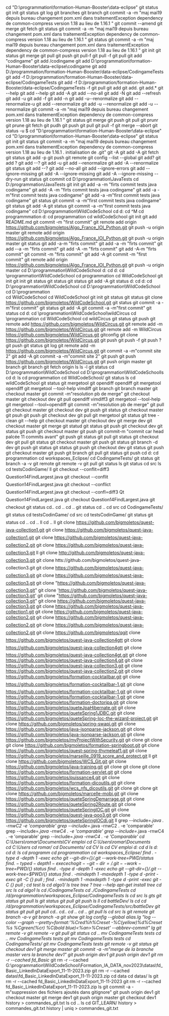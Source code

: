 cd "D:\programmation\formation-Human-Booster\data-eclipse"
git status
git init
git status
git log
git branches
git branch
git commit -a -m "maj mai19 depuis bureau changement pom.xml dans traitementException dependency de common-compress version 1.18 au lieu de 1.16.1 "
git commit --amend
git merge
git fetch
git status
git commit -a -m "maj mai19 depuis bureau changement pom.xml dans traitementException dependency de common-compress version 1.18 au lieu de 1.16.1 "
git status
git commit -a -m "maj mai19 depuis bureau changement pom.xml dans traitementException dependency de common-compress version 1.18 au lieu de 1.16.1 "
git init
git status
git merge
git pull
git push
git pull-f
git pull -f
git pull
git add "codingame"
git add /codingame
git add D:\programmation\formation-Human-Booster\data-eclipse\codingame
git add D:/programmation/formation-Human-Booster/data-eclipse/CodingameTests
git add -f D:/programmation/formation-Human-Booster/data-eclipse/CodingameTests
git add -f D:/programmation/formation-Human-Booster/data-eclipse/CodingameTests -f
git pull
git add
git add.
git add.*
git --help
git add --help
git add -A
git add --no-all
git add -N
git add --refresh
git add -u
git add -f
git add -n
git add -u--renormalize
git add --renormalize-u
git add --renormalize
git add -u --renormalize
git add -u --renormalize
git commit -a -m "maj mai19 depuis bureau changement pom.xml dans traitementException dependency de common-compress version 1.18 au lieu de 1.16.1 "
git status
git merge
git push
git pull
git prunr
git prune
git fetch
git pudh
git push
git pull
git pull -f
git merge --abort
git status -u
$ cd "D:\programmation\formation-Human-Booster\data-eclipse"
cd "D:\programmation\formation-Human-Booster\data-eclipse"
git status
git init
git status
git commit -a -m "maj mai19 depuis bureau changement pom.xml dans traitementException dependency de common-compress version 1.18 au lieu de 1.16.1 . initialisation de .git"
git -A
git add -A
git fetch
git status
git add  -p
git push
git remote
git config --list --global
git add?
git add ?
git add --?
git add -u
git add --renormalize
git add -A --renormalize
git status
git add --?
git add --no-all
git add --ignore-errors
git add --ignore-missing
git add -A --ignore-missing
git add -A --ignore-missing --dry-run
git status
git commit
cd D:\programmation\JavaTests
cd D:/programmation/JavaTests
git init
git add -a -m "firts commit tests java codingame"
git add -A -m "firts commit tests java codingame"
git add -a -m"first commit tests java codingame"
git add -a -m"first commit tests java codingame"
git status
git commit -a -m"first commit tests java codingame"
git status
git add -A
git status
git commit -a -m"first commit tests java codingame"
cd D:\programmation\WildCodeSchool
cd d:
cd ^M
cd programmmation
d:
cd programmation
cd wildCodeSchool
git init
git add README.md
git commit -m "first commit"
git remote add origin https://github.com/bigmoletos/Algo_France_IOI_Python.git
git push -u origin master
git remote add origin https://github.com/bigmoletos/Algo_France_IOI_Python.git
git push -u origin master
git status
git add -a-m "firts commit"
git add -a -m "firts commit"
git add --a -m "firts commit"
git add -A -m "firts commit"
git add -A-m "firts commit"
git commit -m "firts commit"
git add -A
git commit -m "first commit"
git remote add origin https://github.com/bigmoletos/Algo_France_IOI_Python.git
git push -u origin master
cd D:\programmation\WildCodeSchool
d:
cd d:
cd \programmation\WildCodeSchool
cd programmation
cd WildCodeSchool
git init
git init
git status
git status
git status
git add -A
git status
d:
cd d:
cd D:\programmation\WildCodeSchool
cd D:\programmation\WildCodeSchool\
cd D:\programmation\
cd WildCodeSchool
cd WildCodeSchool
git init
git status
git status
git clone https://github.com/bigmoletos/WildCodeSchool.git
git status
git commit -a -m"first commit"
git status
git add -A
git commit -a -m"first commit"
git status
cd d:
cd \programmation\WildCodeSchool\wildCircus
cd \programmation
cd WildCodeSchool
cd wildCircus
git status
git push
git remote add https://github.com/bigmoletos/WildCircus.git
git remote add -m https://github.com/bigmoletos/WildCircus.git
git remote add -m WildCircus https://github.com/bigmoletos/WildCircus.git
gitconfig
git clone https://github.com/bigmoletos/WildCircus.git
git push
git push -f
git push ?
git push
git status
git log
git remote add -m https://github.com/bigmoletos/WildCircus.git
git commit -a -m"commit site 2"
git add -A
git commit -a -m"commit site 2"
git push
git push https://github.com/bigmoletos/WildCircus.git
git push origin master
git branch
git branch
git fetch origin
ls
ls -l
git status
cd D:\programmation\WildCodeSchool
cd D:\programmation\WildCodeSchoolls
cd d:
ls
cd programmation
cd WildCodeSchool/
git status
ls
cd wildCodeSchool
git status
git mergetool
git opendiff
opendiff
git mergetool opendiff
git mergetool --tool-help
vimdiff
git branch
git branch master
git checkout master
git commit -m"resolution pb de merge"
git checkout master
git checkout dev
git pull
opendiff
vimdiff3
git mergetool --tool-help
git mergetool --tool=opendiff
git commit -m"resolution pb de merge"
git pull
git checkout master
git checkout dev
git push
git status
git checkout master
git psuh
git push
git checkout dev
git pull
git mergetool
git status
git tree -clean
git --help
git checkout master
git checkout dev
git merge dev
git checkout master
git merge
git statud
git status
git push
git checkout dev
git status
git push
git checkout master
git push
git commit-m "commit car head palcée 11 commits avant"
git push
git status
git pull
git status
git checkout dev
git pull
git status
git checkout master
git push
git status
git branch -d dev
git push
git status
git status
git push
git checkout dev
git status
git push
git checkout master
git push
git branch
git pull
git status
git push
cd d:
cd programmation
cd workspaces_Eclipse/
cd CodingameTests/
git status
git branch -a -v
git remote
git remote -v
git pull
git status
ls
git status
cd src
ls
cd testsCodinGame/
ll
git checkout --conflit=diff3 Question14FindLargest.java
git checkout --conflit Question14FindLargest.java
git checkout --conflict Question14FindLargest.java
git checkout --confl=diff3  Qt Question14FindLargest.java
git checkout Question14FindLargest.java
git checkout
git status
cd..
cd ..
cd ..
git status
cd ..
cd src
cd CodingameTests/
git status
cd testsCodinGame/
cd src
cd testsCodinGame/
git status
git status
cd ..
cd ..
ll
cd ..
ll
git clone https://github.com/bigmoletos/quest-java-collection1.git
git clone https://github.com/bigmoletos/quest-java-collection1.git
git clone https://github.com/bigmoletos/quest-java-collection2.git
git clone https://github.com/bigmoletos/quest-java-collection3.git
ll
git clone http://github.com/bigmoletos/quest-java-collection3.git
git clone  htts://github.com/bigmoletos/quest-java-collection3.git
git clone  https://github.com/bigmoletos/quest-java-collection3.git
git clone  https://github.com/bigmoletos/quest-java-collection3.git
git clone  "https://github.com/bigmoletos/quest-java-collection3.git"
git clone  'https://github.com/bigmoletos/quest-java-collection3.git'
git clone  "https://github.com/bigmoletos/quest-java-collection3.git"
git clone https://github.com/bigmoletos/quest-java-collection3.git
git clone https://github.com/bigmoletos/quest-java-collection1.git
git clone  https://github.com/bigmoletos/quest-java-collection2.git
git clone  https://github.com/bigmoletos/quest-java-collection2.git
git clone https://github.com/bigmoletos/quest-java-collection2.git
git clone https://github.com/bigmoletos/qgit clone https://github.com/bigmoletos/quest-java-collection4gtt
git clone https://github.com/bigmoletos/quest-java-collection4gtt
git clone https://github.com/bigmoletos/quest-java-collection4gt.git
git clone https://github.com/bigmoletos/quest-java-collection4.git
git clone https://github.com/bigmoletos/quest-java-collection3.git
git clone https://github.com/bigmoletos/quest-java-collection2.git
git clone https://github.com/bigmoletos/formation-cocktailbar.git
git clone https://github.com/bigmoletos/formation-cocktailbar-1.git
git clone https://github.com/bigmoletos/formation-cocktailbar-1.git
git clone https://github.com/bigmoletos/formation-cocktailbar-1.git
git clone https://github.com/bigmoletos/formation-doctorjpa.git
git clone https://github.com/bigmoletos/queteJpaHibernate.git
git clone https://github.com/bigmoletos/queteSpring1JDBC.git
git clone https://github.com/bigmoletos/queteSpring-Ioc-the-wizard-project.git
git clone https://github.com/bigmoletos/spring-swapi.git
gti clone https://github.com/bigmoletos/java-jsonparse-jackson.git
git clone https://github.com/bigmoletos/java-jsonparse-jackson.git
git clone https://github.com/bigmoletos/myProjectWithSecurity.git
git clone
git clone
git clone https://github.com/bigmoletos/formation-springboot.git
git clone https://github.com/bigmoletos/quest-spring-thymeleaf1.git
git clone https://github.com/bigmoletos/marseille_0919_score_and_protect.git
ll
git clone https://github.com/bigmoletos/WCS_Git.git
git clone https://github.com/bigmoletos/java-training.git
git clone
git clone
git clone https://github.com/bigmoletos/formation-servlet.git
git clone https://github.com/bigmoletos/puissance4.git
git clone https://github.com/bigmoletos/formation-dicoutils.git
git clone https://github.com/bigmoletos/wcs_nfs_dicoutils.git
git clone
git clone
git clone https://github.com/bigmoletos/marcelle-mobi.git
git clone https://github.com/bigmoletos/queteSpringDemarrage.git
git clone https://github.com/bigmoletos/queteSpring2Route.git
git clone https://github.com/bigmoletos/queteSpringIOC.git
git clone https://github.com/bigmoletos/quest-java-poo3.git
git clone https://github.com/bigmoletos/queteSpringIOCdi.git
ll
grep --include=*.java . -rnwC2 -e 'comparable'
grep --include=*.java  -rnwC2 . -e 'comparable'
grep --include=*.java  -rnwC4 . -e 'comparable'
grep --include=*.java  -rnwC4 . -e 'omparable'
grep --include=*.java  -rnwC4 . -e 'Comparable'
cd C:\Users\romar\Documents\CV emploi
cd C:\Users\romar\Documents\
cd C:\Users
cd romar/
cd Documents/
cd CV
ls
cd CV emploi
d:
cd d
ls
d:
cd d:
ls
cd programm
cd programmation
cd workspaces_Eclipse/
find . -type d -depth 1 -exec echo git --git-dir={}/.git --work-tree=$PWD/{} status \;
find . -type d -depth 1 -exec echo git --git-dir={}/.git --work-tree=$PWD/{} status
find . -type d -depth 1 -exec echo git --git-dir={}/.git --work-tree=$PWD/{} status
find . -mindepth 1 -maxdepth 1 -type d -print -exec git -C {} pull \;
find . -mindepth 1 -maxdepth 1 -type d -print -exec git -C {} pull \;
cd test
ls
cd algo1/
ls
tree
tree ?
tree --help
apt-get install tree
cd src
ls
cd algo1
ls
cd /CodingameTests
cd ./CodingameTests
cd /d/programmation/workspaces_Eclipse/CodingameTests
ls
cd src
ls
gts
git status
git pull
ls
git status
git pull
git push
ls
ll
cd battleDev/
ls
cd
cd /d/programmation/workspaces_Eclipse/CodingameTests/src/battleDev
git status
git pull
git pull
cd..
cd..
cd ..
cd ..
git pull
ls
cd src
ls
git remote
git branch -a-v
git branch -a
git show
git log
config --global alias.lg "log --color --graph --pretty=format:'%Cred%h%Creset -%C(yellow)%d%Creset %s %Cgreen(%cr) %C(bold blue)<%an>%Creset' --abbrev-commit"
lg
git remote -v
git remote -v
git pull
git status
cd ..
mv CodingameTests tests
cd ..
mv CodingameTests tests
git mv CodingameTests tests
cd CodingameTests/
git mv CodingameTests tests
git remote -v
git status
git checkout dev1
git merge master
git commit -a -m"merge de la branche master vers la branche dev1"
git push origin dev1
git push origin dev1
git rm -r --cached fd_Basic*
git rm -r --cached G:\programmation\WildCodeSchool\Formation_IA_DATA_nov2023\datas\fd_Basic_LinkedInDataExport_11-11-2023.zip
git rm -r --cached datas\fd_Basic_LinkedInDataExport_11-11-2023.zip
cd data
cd datas/
ls
git rm -r --cached fd_Basic_LinkedInDataExport_11-11-2023
git rm -r --cached fd_Basic_LinkedInDataExport_11-11-2023.zip
ls
git commit -a -m"suppression des fichiers ajoutés dans gitignore"
git push origin dev1
git checkout master
git merge dev1
git push origin master
git checkout dev1
history > commandes_git.txt
ls
cd ..
ls
cd GIT_LEARN/
history > commandes_git.txt
history | uniq > commandes_git.txt
